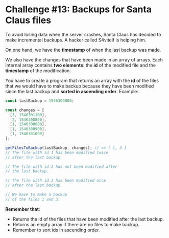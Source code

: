 # Challenge #13: Backups for Santa Claus files

To avoid losing data when the server crashes, Santa Claus has decided to make incremental backups. A hacker called S4vitelf is helping him.

On one hand, we have the **timestamp** of when the last backup was made.

We also have the changes that have been made in an array of arrays. Each internal array contains **two elements**: the **id** of the modified file and the **timestamp** of the modification.

You have to create a program that returns an array with the **id** of the files that we would have to make backup because they have been modified since the last backup and **sorted in ascending order**. Example:

```javascript
const lastBackup = 1546300800;

const changes = [
  [3, 1546301100],
  [2, 1546300800],
  [1, 1546300800],
  [1, 1546300900],
  [1, 1546301000]
];

getFilesToBackup(lastBackup, changes); // => [ 1, 3 ]
// The file with id 1 has been modified twice
// after the last backup.

// The file with id 2 has not been modified after
// the last backup.

// The file with id 3 has been modified once
// after the last backup.

// We have to make a backup
// of the files 1 and 3.
```

**Remember that**:

- Returns the id of the files that have been modified after the last backup.
- Returns an empty array if there are no files to make backup.
- Remember to sort ids in ascending order.
